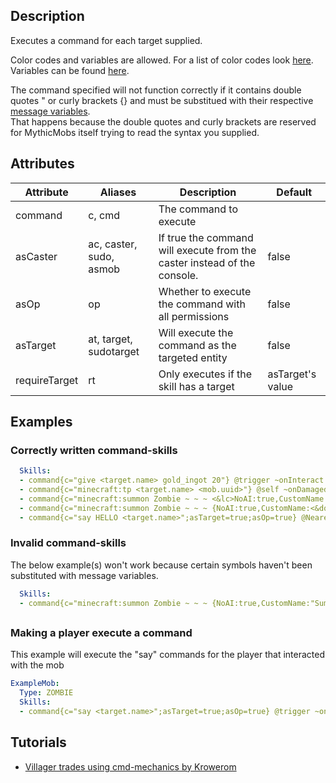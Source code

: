 ## Description
Executes a command for each target supplied.

Color codes and variables are allowed. For a list of color codes look
[here](/databases/misc/colorcodes). Variables can be found
[here](/skills/stringvariables).

The command specified will not function correctly if it contains double
quotes " or curly brackets {} and must be substitued with their
respective [message variables](/skills/Placeholders#special-characters).  
That happens because the double
quotes and curly brackets are reserved for MythicMobs itself trying to
read the syntax you supplied.


## Attributes

| Attribute | Aliases   | Description                                                          | Default |
|-----------|-----------|----------------------------------------------------------------------|---------|
| command   | c, cmd    | The command to execute                                               |         |
| asCaster  | ac, caster, sudo, asmob| If true the command will execute from the caster instead of the console. | false   |
| asOp      | op        | Whether to execute the command with all permissions                  | false   |
| asTarget  | at, target, sudotarget| Will execute the command as the targeted entity          |  false  |
| requireTarget | rt    | Only executes if the skill has a target                      | asTarget's value|

  

## Examples

### Correctly written command-skills
```yaml
  Skills:
  - command{c="give <target.name> gold_ingot 20"} @trigger ~onInteract
  - command{c="minecraft:tp <target.name> <mob.uuid>"} @self ~onDamaged
  - command{c="minecraft:summon Zombie ~ ~ ~ <&lc>NoAI:true,CustomName:<&dq>Summoned Zombie<&dq><&rc>"}
  - command{c="minecraft:summon Zombie ~ ~ ~ {NoAI:true,CustomName:<&dq>Summoned Zombie<&dq>}"}
  - command{c="say HELLO <target.name>";asTarget=true;asOp=true} @NearestPlayer{r=10}
```

### Invalid command-skills

The below example(s) won't work because certain symbols haven't been
substituted with message variables.
```yaml
  Skills:
  - command{c="minecraft:summon Zombie ~ ~ ~ {NoAI:true,CustomName:"Summoned Zombie"}"}
```

##

### **Making a player execute a command**
This example will execute the "say" commands for the player that interacted with the mob
```yaml
ExampleMob:
  Type: ZOMBIE
  Skills:
  - command{c="say <target.name>";asTarget=true;asOp=true} @trigger ~onInteract
```

Tutorials
---------

-   [Villager trades using cmd-mechanics by
    Krowerom](https://www.youtube.com/watch?v=p71bl_W3a4I&feature=youtu.be)